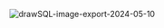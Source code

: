 ![drawSQL-image-export-2024-05-10](https://github.com/prabhurajcode/guvi-online-class/assets/122979954/e8c28de1-cda5-4b77-a580-46dd17cb8ef8)
